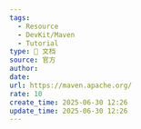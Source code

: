 ```yaml
---
tags:
  - Resource
  - DevKit/Maven
  - Tutorial
type: 📃 文档
source: 官方
author: 
date: 
url: https://maven.apache.org/
rate: 10
create_time: 2025-06-30 12:26
update_time: 2025-06-30 12:26
---
```

